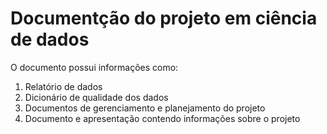 # Documentção do projeto em ciência de dados

O documento possui informações como: 

1. Relatório de dados
2. Dicionário de qualidade dos dados
3. Documentos de gerenciamento e planejamento do projeto
4. Documento e apresentação contendo informações sobre o projeto
